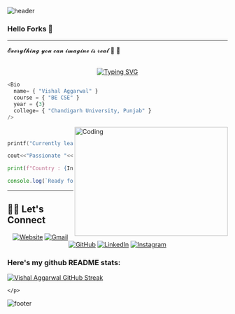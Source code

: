 
![header](https://capsule-render.vercel.app/api?type=wave&color=gradient&height=300&section=header&text=Vishal%20Aggarwal&fontSize=90)
### Hello Forks <Forks/> 👋
------------------
 

</a>  𝓔𝓿𝓮𝓻𝔂𝓽𝓱𝓲𝓷𝓰 𝔂𝓸𝓾 𝓬𝓪𝓷 𝓲𝓶𝓪𝓰𝓲𝓷𝓮 𝓲𝓼 𝓻𝓮𝓪𝓵 💯 💯 <br><br>

<p align="center">
  <a href="https://git.io/typing-svg"><img src="https://readme-typing-svg.herokuapp.com?font=lucida+handwriting&pause=1000&color=F7E625&width=435&lines=I+am+Vishal+Aggarwal;Currently+pursuing+BE+in+CSE;Flutter+Developer;Web-+Dev;Loves+Music;Loves+to+learn+new+Things" alt="Typing SVG" /></a>
</p>

```js
<Bio 
  name= { "Vishal Aggarwal" }
  course = { "BE CSE" }
  year = {3}
  college= { "Chandigarh University, Punjab" } 
/>
```

<img align="right" alt="Coding" src="https://camo.githubusercontent.com/5ddf73ad3a205111cf8c686f687fc216c2946a75005718c8da5b837ad9de78c9/68747470733a2f2f7468756d62732e6766796361742e636f6d2f4576696c4e657874446576696c666973682d736d616c6c2e676966" width="350" height="250" /><br> 

```c
printf("Currently learning %s", "Flutter Development | Firebase");
```
```c++
cout<<"Passionate "<< "Learner" <<endl;
```
```python
print(f"Country : {India}")
```
```js
console.log(`Ready for Fire !!!`);
```
------------------




  ## 🙋‍♀️ Let's Connect
<p align="center">
  <a href="https://vishal-aggarwal-portfolio.web.app/"><img src="https://img.icons8.com/bubbles/50/000000/web.png" alt="Website"/></a>
	<a href="mailto:aggarwalvishal0305@gmail.com"><img src="https://img.icons8.com/bubbles/50/000000/gmail.png" alt="Gmail"/></a>
	<a href="https://github.com/Vishal-Aggarwal0305"><img src="https://img.icons8.com/bubbles/50/000000/github.png" alt="GitHub"/></a>
	<a href="https://www.linkedin.com/in/vishalaggarwal0305"><img src="https://img.icons8.com/bubbles/50/000000/linkedin.png" alt="LinkedIn"/></a>
	<a href="https://instagram.com/vishaaal.l"><img src="https://img.icons8.com/bubbles/50/000000/instagram.png" alt="Instagram"/></a>
	
	
	
	
</p>

### Here's my github README stats:
<p align="center">

[![Vishal Aggarwal GitHub Streak](https://streak-stats.demolab.com?user=Vishal-Aggarwal0305&theme=python-dark)](https://git.io/streak-stats)
	
	</p>


![footer](https://capsule-render.vercel.app/api?type=wave&color=gradient&height=250&section=footer&fontSize=90)

